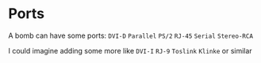 # Ports

A bomb can have some ports: ``DVI-D`` ``Parallel`` ``PS/2`` ``RJ-45`` ``Serial`` ``Stereo-RCA``

I could imagine adding some more like ``DVI-I`` ``RJ-9`` ``Toslink`` ``Klinke`` or similar